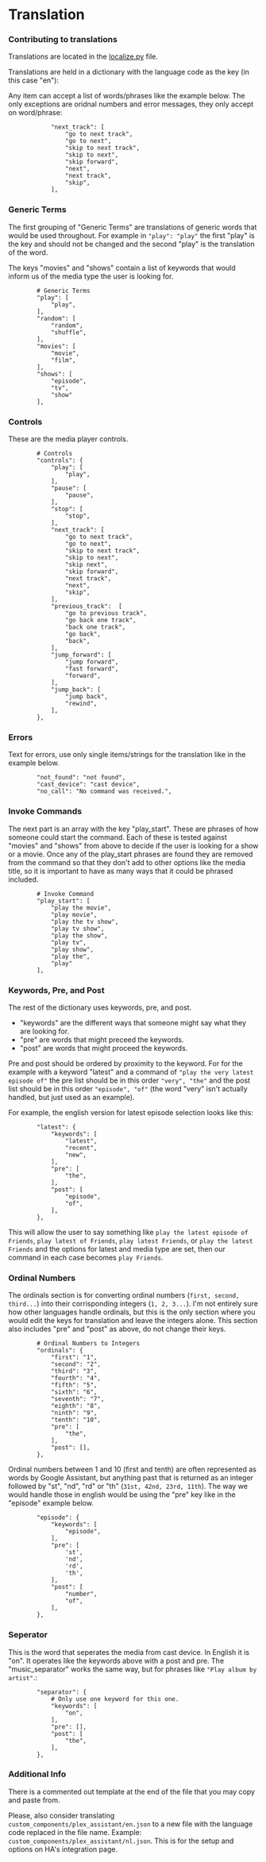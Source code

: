 # Translation

### Contributing to translations

Translations are located in the [localize.py](https://github.com/maykar/plex_assistant/blob/master/custom_components/plex_assistant/localize.py) file.

Translations are held in a dictionary with the language code as the key (in this case "en"):

Any item can accept a list of words/phrases like the example below. The only exceptions are oridnal numbers and error messages, they only accept on word/phrase:

```
            "next_track": [
                "go to next track",
                "go to next",
                "skip to next track",
                "skip to next",
                "skip forward",
                "next",
                "next track",
                "skip",
            ],
```

### Generic Terms

The first grouping of "Generic Terms" are translations of generic words that would be used throughout.
For example in `"play": "play"` the first "play" is the key and should not be changed and the second "play" is the translation of the word.

The keys "movies" and "shows" contain a list of keywords that would inform us of the media type the user is looking for.

```
        # Generic Terms
        "play": [
            "play",
        ],
        "random": [
            "random",
            "shuffle",
        ],
        "movies": [
            "movie",
            "film",
        ],
        "shows": [
            "episode",
            "tv",
            "show"
        ],
```

### Controls

These are the media player controls.

```
        # Controls
        "controls": {
            "play": [
                "play",
            ],
            "pause": [
                "pause",
            ],
            "stop": [
                "stop",
            ],
            "next_track": [
                "go to next track",
                "go to next",
                "skip to next track",
                "skip to next",
                "skip next",
                "skip forward",
                "next track",
                "next",
                "skip",
            ],
            "previous_track":  [
                "go to previous track",
                "go back one track",
                "back one track",
                "go back",
                "back",
            ],
            "jump_forward": [
                "jump forward",
                "fast forward",
                "forward",
            ],
            "jump_back": [
                "jump back",
                "rewind",
            ],
        },
```

### Errors

Text for errors, use only single items/strings for the translation like in the example below.

```
        "not_found": "not found",
        "cast_device": "cast device",
        "no_call": "No command was received.",
```

### Invoke Commands

The next part is an array with the key "play_start". These are phrases of how someone could start the command.
Each of these is tested against "movies" and "shows" from above to decide if the user is looking for a show or a movie.
Once any of the play_start phrases are found they are removed from the command so that they don't add to other options like
the media title, so it is important to have as many ways that it could be phrased included.
```
        # Invoke Command
        "play_start": [
            "play the movie",
            "play movie",
            "play the tv show",
            "play tv show",
            "play the show",
            "play tv",
            "play show",
            "play the",
            "play"
        ],
```

### Keywords, Pre, and Post

The rest of the dictionary uses keywords, pre, and post.
* "keywords" are the different ways that someone might say what they are looking for.
* "pre" are words that might preceed the keywords.
* "post" are words that might proceed the keywords.

Pre and post should be ordered by proximity to the keyword. For for the example with a keyword "latest" and a command of `"play the very latest episode of"` the pre list should be in this order `"very", "the"` and the post list should be in this order `"episode", "of"` (the word "very" isn't actually handled, but just used as an example).

For example, the english version for latest episode selection looks like this:
```
        "latest": {
            "keywords": [
                "latest",
                "recent",
                "new",
            ],
            "pre": [
                "the",
            ],
            "post": [
                "episode",
                "of",
            ],
        },
```
This will allow the user to say something like `play the latest episode of Friends`, `play latest of Friends`, `play latest Friends`, or `play the latest Friends`
and the options for latest and media type are set, then our command in each case becomes `play Friends`.


### Ordinal Numbers

The ordinals section is for converting ordinal numbers (`first, second, third...`) into their corrisponding integers (`1, 2, 3...`). I'm not entirely sure how other languages handle ordinals, but this is the only section where you would edit the keys for translation and leave the integers alone. This section also includes "pre" and "post" as above, do not change their keys.

```
        # Ordinal Numbers to Integers
        "ordinals": {
            "first": "1",
            "second": "2",
            "third": "3",
            "fourth": "4",
            "fifth": "5",
            "sixth": "6",
            "seventh": "7",
            "eighth": "8",
            "ninth": "9",
            "tenth": "10",
            "pre": [
                "the",
            ],
            "post": [],
        },
```

Ordinal numbers between 1 and 10 (first and tenth) are often represented as words by Google Assistant, but anything past that is returned as an integer followed by "st", "nd", "rd" or "th" (`31st, 42nd, 23rd, 11th`). The way we would handle those in english would be using the "pre" key like in the "episode" example below.

```
        "episode": {
            "keywords": [
                "episode",
            ],
            "pre": [
                'st',
                'nd',
                'rd',
                'th',
            ],
            "post": [
                "number",
                "of",
            ],
        },
```

### Seperator

This is the word that seperates the media from cast device. In English it is "on". It operates like the keywords above with a post and pre. The "music_separator" works the same way, but for phrases like `"Play album by artist"`.:

```
        "separator": {
            # Only use one keyword for this one.
            "keywords": [
                "on",
            ],
            "pre": [],
            "post": [
                "the",
            ],
        },
```

### Additional Info

There is a commented out template at the end of the file that you may copy and paste from.

Please, also consider translating `custom_components/plex_assistant/en.json` to a new file with the language code replaced in the file name. Example: `custom_components/plex_assistant/nl.json`. This is for the setup and options on HA's integration page.
